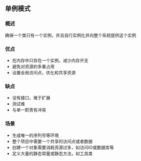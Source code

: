 ## 单例模式

### 概述
确保一个类只有一个实例，并且自行实例化并向整个系统提供这个实例

### 优点
- 在内存中只存在一个实例，减少内存开支
- 避免对资源的多重占用
- 设置全局访问点，优化和共享资源

### 缺点
- 没有接口，难于扩展
- 测试难
- 与单一职责有冲突

### 场景
- 生成唯一的序列号等环境
- 整个项目中需要一个共享的访问点或者数据
- 创建一个对象需要消耗资源过多，如访问IO或数据库等
- 定义大量的静态常量或静态方法，如工具类
